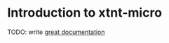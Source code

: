 # Introduction to xtnt-micro

TODO: write [great documentation](http://jacobian.org/writing/what-to-write/)
